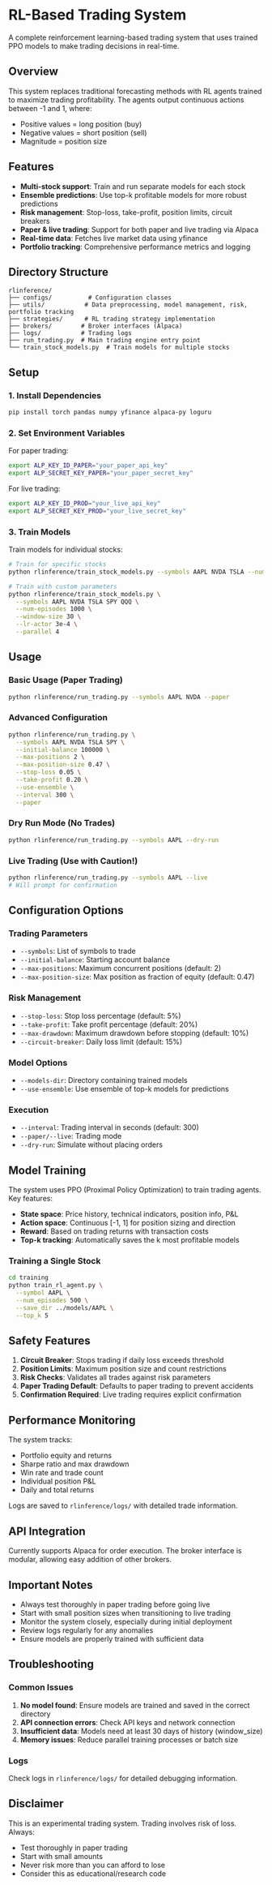 # RL-Based Trading System

A complete reinforcement learning-based trading system that uses trained PPO models to make trading decisions in real-time.

## Overview

This system replaces traditional forecasting methods with RL agents trained to maximize trading profitability. The agents output continuous actions between -1 and 1, where:
- Positive values = long position (buy)
- Negative values = short position (sell)  
- Magnitude = position size

## Features

- **Multi-stock support**: Train and run separate models for each stock
- **Ensemble predictions**: Use top-k profitable models for more robust predictions
- **Risk management**: Stop-loss, take-profit, position limits, circuit breakers
- **Paper & live trading**: Support for both paper and live trading via Alpaca
- **Real-time data**: Fetches live market data using yfinance
- **Portfolio tracking**: Comprehensive performance metrics and logging

## Directory Structure

```
rlinference/
├── configs/          # Configuration classes
├── utils/           # Data preprocessing, model management, risk, portfolio tracking
├── strategies/      # RL trading strategy implementation
├── brokers/        # Broker interfaces (Alpaca)
├── logs/           # Trading logs
├── run_trading.py  # Main trading engine entry point
└── train_stock_models.py  # Train models for multiple stocks
```

## Setup

### 1. Install Dependencies

```bash
pip install torch pandas numpy yfinance alpaca-py loguru
```

### 2. Set Environment Variables

For paper trading:
```bash
export ALP_KEY_ID_PAPER="your_paper_api_key"
export ALP_SECRET_KEY_PAPER="your_paper_secret_key"
```

For live trading:
```bash
export ALP_KEY_ID_PROD="your_live_api_key"
export ALP_SECRET_KEY_PROD="your_live_secret_key"
```

### 3. Train Models

Train models for individual stocks:

```bash
# Train for specific stocks
python rlinference/train_stock_models.py --symbols AAPL NVDA TSLA --num-episodes 500

# Train with custom parameters
python rlinference/train_stock_models.py \
  --symbols AAPL NVDA TSLA SPY QQQ \
  --num-episodes 1000 \
  --window-size 30 \
  --lr-actor 3e-4 \
  --parallel 4
```

## Usage

### Basic Usage (Paper Trading)

```bash
python rlinference/run_trading.py --symbols AAPL NVDA --paper
```

### Advanced Configuration

```bash
python rlinference/run_trading.py \
  --symbols AAPL NVDA TSLA SPY \
  --initial-balance 100000 \
  --max-positions 2 \
  --max-position-size 0.47 \
  --stop-loss 0.05 \
  --take-profit 0.20 \
  --use-ensemble \
  --interval 300 \
  --paper
```

### Dry Run Mode (No Trades)

```bash
python rlinference/run_trading.py --symbols AAPL --dry-run
```

### Live Trading (Use with Caution!)

```bash
python rlinference/run_trading.py --symbols AAPL --live
# Will prompt for confirmation
```

## Configuration Options

### Trading Parameters
- `--symbols`: List of symbols to trade
- `--initial-balance`: Starting account balance
- `--max-positions`: Maximum concurrent positions (default: 2)
- `--max-position-size`: Max position as fraction of equity (default: 0.47)

### Risk Management
- `--stop-loss`: Stop loss percentage (default: 5%)
- `--take-profit`: Take profit percentage (default: 20%)
- `--max-drawdown`: Maximum drawdown before stopping (default: 10%)
- `--circuit-breaker`: Daily loss limit (default: 15%)

### Model Options
- `--models-dir`: Directory containing trained models
- `--use-ensemble`: Use ensemble of top-k models for predictions

### Execution
- `--interval`: Trading interval in seconds (default: 300)
- `--paper/--live`: Trading mode
- `--dry-run`: Simulate without placing orders

## Model Training

The system uses PPO (Proximal Policy Optimization) to train trading agents. Key features:

- **State space**: Price history, technical indicators, position info, P&L
- **Action space**: Continuous [-1, 1] for position sizing and direction
- **Reward**: Based on trading returns with transaction costs
- **Top-k tracking**: Automatically saves the k most profitable models

### Training a Single Stock

```bash
cd training
python train_rl_agent.py \
  --symbol AAPL \
  --num_episodes 500 \
  --save_dir ../models/AAPL \
  --top_k 5
```

## Safety Features

1. **Circuit Breaker**: Stops trading if daily loss exceeds threshold
2. **Position Limits**: Maximum position size and count restrictions
3. **Risk Checks**: Validates all trades against risk parameters
4. **Paper Trading Default**: Defaults to paper trading to prevent accidents
5. **Confirmation Required**: Live trading requires explicit confirmation

## Performance Monitoring

The system tracks:
- Portfolio equity and returns
- Sharpe ratio and max drawdown
- Win rate and trade count
- Individual position P&L
- Daily and total returns

Logs are saved to `rlinference/logs/` with detailed trade information.

## API Integration

Currently supports Alpaca for order execution. The broker interface is modular, allowing easy addition of other brokers.

## Important Notes

- Always test thoroughly in paper trading before going live
- Start with small position sizes when transitioning to live trading
- Monitor the system closely, especially during initial deployment
- Review logs regularly for any anomalies
- Ensure models are properly trained with sufficient data

## Troubleshooting

### Common Issues

1. **No model found**: Ensure models are trained and saved in the correct directory
2. **API connection errors**: Check API keys and network connection
3. **Insufficient data**: Models need at least 30 days of history (window_size)
4. **Memory issues**: Reduce parallel training processes or batch size

### Logs

Check logs in `rlinference/logs/` for detailed debugging information.

## Disclaimer

This is an experimental trading system. Trading involves risk of loss. Always:
- Test thoroughly in paper trading
- Start with small amounts
- Never risk more than you can afford to lose
- Consider this as educational/research code